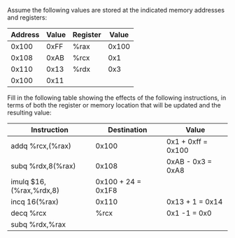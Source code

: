 Assume the following values are stored at the indicated memory addresses and
registers:

| Address | Value | Register | Value |
| ------- | ----- | -------- | ----- |
| 0x100   | 0xFF  | %rax     | 0x100 |
| 0x108   | 0xAB  | %rcx     | 0x1   |
| 0x110   | 0x13  | %rdx     | 0x3   |
| 0x100   | 0x11  |          |       |

Fill in the following table showing the effects of the following instructions,
in terms of both the register or memory location that will be updated and the
resulting value:

| Instruction             | Destination        | Value              |
| ----------------------- | ------------------ | ------------------ |
| addq %rcx,(%rax)        | 0x100              | 0x1 + 0xff = 0x100 |
| subq %rdx,8(%rax)       | 0x108              | 0xAB - 0x3 = 0xA8  |
| imulq $16,(%rax,%rdx,8) | 0x100 + 24 = 0x1F8 |                    |
| incq 16(%rax)           | 0x110              | 0x13 + 1 = 0x14    |
| decq %rcx               | %rcx               | 0x1 -1 = 0x0       |
| subq %rdx,%rax          |                    |

